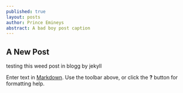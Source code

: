```yaml
---
published: true
layout: posts
author: Prince Emineys
abstract: A bad boy post caption
---
```

## A New Post

testing this weed post in blogg by jekyll

Enter text in [Markdown](http://daringfireball.net/projects/markdown/). Use the toolbar above, or click the **?** button for formatting help.
